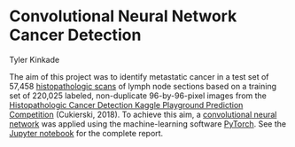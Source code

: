 # Convolutional Neural Network Cancer Detection #
Tyler Kinkade

The aim of this project was to identify metastatic cancer in a test set of 57,458 [histopathologic scans](https://en.wikipedia.org/wiki/Histopathology) of lymph node sections based on a training set of 220,025 labeled, non-duplicate 96-by-96-pixel images from the [Histopathologic Cancer Detection Kaggle Playground Prediction Competition](https://www.kaggle.com/competitions/histopathologic-cancer-detection) (Cukierski, 2018). To achieve this aim, a [convolutional neural network](https://en.wikipedia.org/wiki/Convolutional_neural_network) was applied using the machine-learning software [PyTorch](https://pytorch.org/). See the [Jupyter notebook](https://github.com/tyknkd/cnn-cancer-detection/blob/main/cnn-histopathologic-cancer-detection.ipynb) for the complete report.
